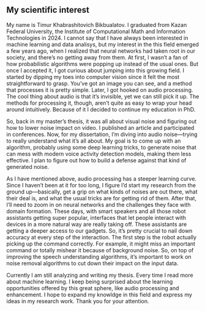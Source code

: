 ## My scientific interest

My name is Timur Khabrashitovich Bikbualatov. I graduated from Kazan Federal University, the Institute of Computational Math and Information Technologies in 2024. I cannot say that I have always been interested in machine learning and data analisys, but my interest in the this field emerged a few years ago, when I realized that neural networks had taken root in our society, and there’s no getting away from them. At first, I wasn’t a fan of how probabilistic algorithms were popping up instead of the usual ones. But once I accepted it, I got curious about jumping into this growing field. I started by dipping my toes into computer vision since it felt the most straightforward to grasp. You’ve got an image you can see, and a method that processes it is pretty simple. Later, I got hooked on audio processing. The cool thing about audio is that it’s invisible, yet we can still pick it up. The methods for processing it, though, aren’t quite as easy to wrap your head around intuitively. Because of it I decided to continue my education in PhD.

So, back in my master’s thesis, it was all about visual noise and figuring out how to lower noise impact on video. I published an article and participated in conferences. Now, for my dissertation, I’m diving into audio noise—trying to really understand what it’s all about. My goal is to come up with an algorithm, probably using some deep learning tricks, to generate noise that can mess with modern voice activity detection models, making them less effective. I plan to figure out how to build a defense against that kind of generated noise. 

As I have mentioned above, audio processing has a steeper learning curve. Since I haven’t been at it for too long, I figure I’d start my research from the ground up—basically, get a grip on what kinds of noises are out there, what their deal is, and what the usual tricks are for getting rid of them. After that, I’ll need to zoom in on neural networks and the challenges they face with domain formation. These days, with smart speakers and all those robot assistants getting super popular, interfaces that let people interact with devices in a more natural way are really taking off. These assistants are getting a deeper access to our gadgets. So, it’s pretty crucial to nail down accuracy at every step of the interaction. The first step is the robot actually picking up the command correctly. For example, it might miss an important command or totally mishear it because of background noise. So, on top of improving the speech understanding algorithms, it’s important to work on noise removal algorithms to cut down their impact on the input data.

Currently I am still analyzing and writing my thesis. Every time I read more about machine learning. I keep being surprised about the learning opportunities offered by this great sphere, like audio processing and enhancement. I hope to expand my knowldge in this field and express my ideas in my research work. Thank you for your attention.